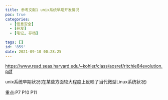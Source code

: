 ```yaml
---
title: 参考文献1 unix系统早期开发情况
poc: true
categories:
  - [信息安全]
  - [开发]
  - [笔记, 存档]

tags: []
id: '859'
date: 2021-09-10 00:28:25
---
```


https://www.read.seas.harvard.edu/~kohler/class/aosref/ritchie84evolution.pdf

unix系统早期状况(在某些方面较大程度上反映了当代微型Linux系统状况)

重点:P7 P10 P11